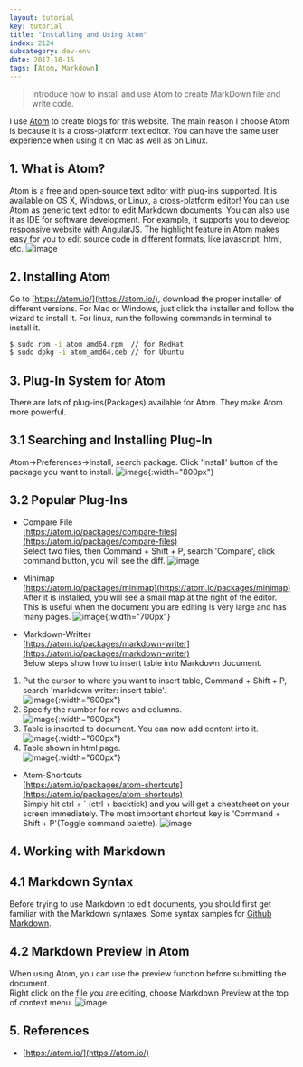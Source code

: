 ```yaml
---
layout: tutorial
key: tutorial
title: "Installing and Using Atom"
index: 2124
subcategory: dev-env
date: 2017-10-15
tags: [Atom, Markdown]
---
```


> Introduce how to install and use Atom to create MarkDown file and write code.

I use [Atom](https://atom.io/) to create blogs for this website. The main reason I choose Atom is because it is a cross-platform text editor. You can have the same user experience when using it on Mac as well as on Linux.

## 1. What is Atom?
Atom is a free and open-source text editor with plug-ins supported. It is available on OS X, Windows, or Linux, a cross-platform editor! You can use Atom as generic text editor to edit Markdown documents. You can also use it as IDE for software development. For example, it supports you to develop responsive website with AngularJS. The highlight feature in Atom makes easy for you to edit source code in different formats, like javascript, html, etc.
![image](/public/images/devops/2124/atom.png)  

## 2. Installing Atom
Go to [https://atom.io/](https://atom.io/), download the proper installer of different versions. For Mac or Windows, just click the installer and follow the wizard to install it. For linux, run the following commands in terminal to install it.
```sh
$ sudo rpm -i atom_amd64.rpm  // for RedHat
$ sudo dpkg -i atom_amd64.deb // for Ubuntu
```

## 3. Plug-In System for Atom
There are lots of plug-ins(Packages) available for Atom. They make Atom more powerful.

## 3.1 Searching and Installing Plug-In
Atom->Preferences->Install, search package. Click 'Install' button of the package you want to install.
![image](/public/images/devops/2124/installplugin.png){:width="800px"}  

## 3.2 Popular Plug-Ins
* Compare File  
[https://atom.io/packages/compare-files](https://atom.io/packages/compare-files)  
Select two files, then Command + Shift + P, search 'Compare', click command button, you will see the diff.
![image](/public/images/devops/2124/compare.png)  

* Minimap  
[https://atom.io/packages/minimap](https://atom.io/packages/minimap)  
After it is installed, you will see a small map at the right of the editor. This is useful when the document you are editing is very large and has many pages.
![image](/public/images/devops/2124/minimap.png){:width="700px"}  

* Markdown-Writter  
[https://atom.io/packages/markdown-writer](https://atom.io/packages/markdown-writer)  
Below steps show how to insert table into Markdown document.  
1) Put the cursor to where you want to insert table, Command + Shift + P, search 'markdown writer: insert table'.  
![image](/public/images/devops/2124/tablekey.png){:width="600px"}  
2) Specify the number for rows and columns.  
![image](/public/images/devops/2124/table64.png){:width="600px"}  
3) Table is inserted to document. You can now add content into it.  
![image](/public/images/devops/2124/tablecreated.png){:width="600px"}  
4) Table shown in html page.  
![image](/public/images/devops/2124/tablehtml.png){:width="600px"}  

* Atom-Shortcuts  
[https://atom.io/packages/atom-shortcuts](https://atom.io/packages/atom-shortcuts)  
Simply hit ctrl + \` (ctrl + backtick) and you will get a cheatsheet on your screen immediately.
The most important shortcut key is 'Command + Shift + P'(Toggle command palette).
![image](/public/images/devops/2124/shortcut.png)  

## 4. Working with Markdown
## 4.1 Markdown Syntax
Before trying to use Markdown to edit documents, you should first get familiar with the Markdown syntaxes.
Some syntax samples for [Github Markdown](https://guides.github.com/features/mastering-markdown/).

## 4.2 Markdown Preview in Atom
When using Atom, you can use the preview function before submitting the document.  
Right click on the file you are editing, choose Markdown Preview at the top of context menu.
![image](/public/images/devops/2124/preview.png)  

## 5. References
* [https://atom.io/](https://atom.io/)
